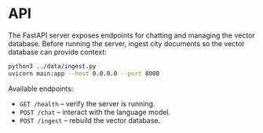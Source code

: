 # API

The FastAPI server exposes endpoints for chatting and managing the vector
database. Before running the server, ingest city documents so the vector
database can provide context:

```bash
python3 ../data/ingest.py
uvicorn main:app --host 0.0.0.0 --port 8000
```

Available endpoints:

- `GET /health` – verify the server is running.
- `POST /chat` – interact with the language model.
- `POST /ingest` – rebuild the vector database.
